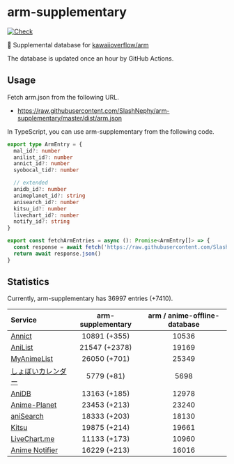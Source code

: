 # arm-supplementary

[![Check](https://github.com/SlashNephy/arm-supplementary/actions/workflows/check-node.yml/badge.svg)](https://github.com/SlashNephy/arm-supplementary/actions/workflows/check-node.yml)

💊 Supplemental database for [kawaiioverflow/arm](https://github.com/kawaiioverflow/arm)

The database is updated once an hour by GitHub Actions.

## Usage

Fetch arm.json from the following URL.

- https://raw.githubusercontent.com/SlashNephy/arm-supplementary/master/dist/arm.json

In TypeScript, you can use arm-supplementary from the following code.

```TypeScript
export type ArmEntry = {
  mal_id?: number
  anilist_id?: number
  annict_id?: number
  syobocal_tid?: number

  // extended
  anidb_id?: number
  animeplanet_id?: string
  anisearch_id?: number
  kitsu_id?: number
  livechart_id?: number
  notify_id?: string
}

export const fetchArmEntries = async (): Promise<ArmEntry[]> => {
  const response = await fetch('https://raw.githubusercontent.com/SlashNephy/arm-supplementary/master/dist/arm.json')
  return await response.json()
}
```

## Statistics

Currently, arm-supplementary has 36997 entries (+7410).

| Service                                     | arm-supplementary | arm / anime-offline-database |
| :------------------------------------------ | :---------------: | :--------------------------: |
| [Annict](https://annict.com)                |   10891 (+355)    |            10536             |
| [AniList](https://anilist.co)               |   21547 (+2378)   |            19169             |
| [MyAnimeList](https://myanimelist.net)      |   26050 (+701)    |            25349             |
| [しょぼいカレンダー](https://cal.syoboi.jp) |    5779 (+81)     |             5698             |
| [AniDB](https://anidb.net)                  |   13163 (+185)    |            12978             |
| [Anime-Planet](https://anime-planet.com)    |   23453 (+213)    |            23240             |
| [aniSearch](https://anisearch.com)          |   18333 (+203)    |            18130             |
| [Kitsu](https://kitsu.io)                   |   19875 (+214)    |            19661             |
| [LiveChart.me](https://livechart.me)        |   11133 (+173)    |            10960             |
| [Anime Notifier](https://notify.moe)        |   16229 (+213)    |            16016             |

